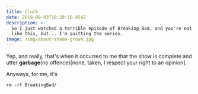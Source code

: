 ```yaml
---
title: Clurb
date: 2018-09-03T18:20:16.454Z
description: >-
  So I just watched a terrible episode of Breaking Bad, and you're not gonna
  like this, but... I'm quitting the series.
image: /img/about-shade-grown.jpg
---
```

Yep, and really, that's when it occurred to me that the show is complete and utter **garbage**(no offence)\[none, taken, I respect your right to an opinion].

Anyways, for me, it's

```
rm -rf BreakingBad/
```
